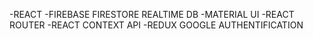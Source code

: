-REACT
-FIREBASE FIRESTORE REALTIME DB
-MATERIAL UI
-REACT ROUTER
-REACT CONTEXT API
-REDUX
GOOGLE AUTHENTIFICATION

